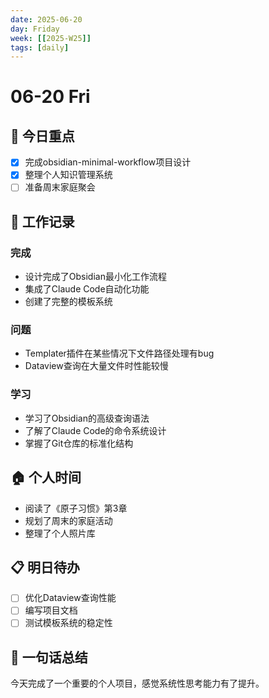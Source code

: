 ```yaml
---
date: 2025-06-20
day: Friday
week: [[2025-W25]]
tags: [daily]
---
```


# 06-20 Fri

## 🎯 今日重点
- [x] 完成obsidian-minimal-workflow项目设计
- [x] 整理个人知识管理系统
- [ ] 准备周末家庭聚会

## 💼 工作记录
### 完成
- 设计完成了Obsidian最小化工作流程
- 集成了Claude Code自动化功能
- 创建了完整的模板系统

### 问题
- Templater插件在某些情况下文件路径处理有bug
- Dataview查询在大量文件时性能较慢

### 学习
- 学习了Obsidian的高级查询语法
- 了解了Claude Code的命令系统设计
- 掌握了Git仓库的标准化结构

## 🏠 个人时间
- 阅读了《原子习惯》第3章
- 规划了周末的家庭活动
- 整理了个人照片库

## 📋 明日待办
- [ ] 优化Dataview查询性能
- [ ] 编写项目文档
- [ ] 测试模板系统的稳定性

## 💭 一句话总结
今天完成了一个重要的个人项目，感觉系统性思考能力有了提升。